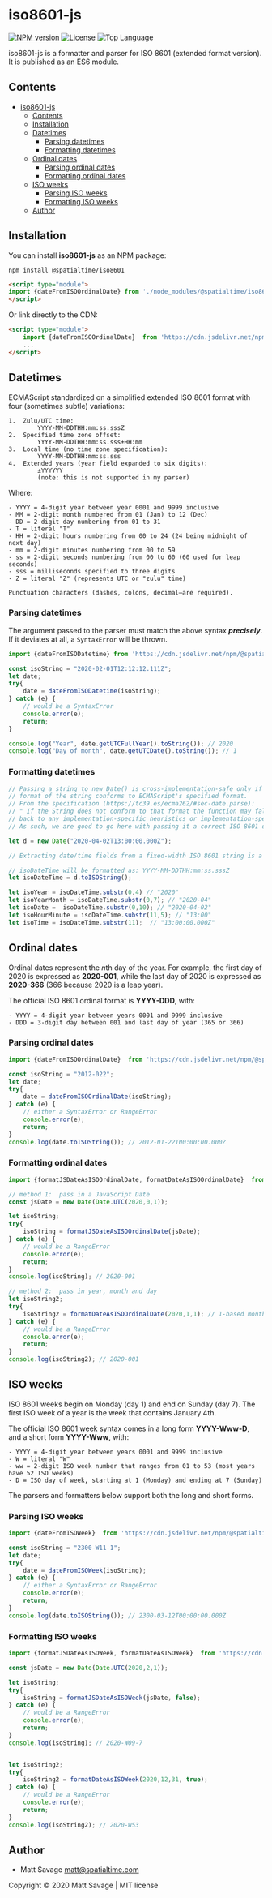 # iso8601-js

[![NPM version][npm-image]][npm-url]
[![License][license-image]][license-url]
![Top Language](https://img.shields.io/github/languages/top/spatialtime/iso8601-js?style=flat-square)

iso8601-js is a formatter and parser for ISO 8601 (extended format version).  It is published as an ES6 module.


## Contents

- [iso8601-js](#iso8601-js)
  - [Contents](#contents)
  - [Installation](#installation)
  - [Datetimes](#datetimes)
    - [Parsing datetimes](#parsing-datetimes)
    - [Formatting datetimes](#formatting-datetimes)
  - [Ordinal dates](#ordinal-dates)
    - [Parsing ordinal dates](#parsing-ordinal-dates)
    - [Formatting ordinal dates](#formatting-ordinal-dates)
  - [ISO weeks](#iso-weeks)
    - [Parsing ISO weeks](#parsing-iso-weeks)
    - [Formatting ISO weeks](#formatting-iso-weeks)
  - [Author](#author)

## Installation

You can install **iso8601-js** as an NPM package:

```shell
npm install @spatialtime/iso8601
```
```html
<script type="module">
import {dateFromISOOrdinalDate} from './node_modules/@spatialtime/iso8601/iso8601.mjs';
</script>
```

Or link directly to the CDN:

```html
<script type="module">
    import {dateFromISOOrdinalDate}  from 'https://cdn.jsdelivr.net/npm/@spatialtime/iso8601@latest/iso8601.mjs';
    ...
</script>
```

## Datetimes

ECMAScript standardized on a simplified extended ISO 8601 format with four (sometimes subtle) variations:

    1.  Zulu/UTC time:
            YYYY-MM-DDTHH:mm:ss.sssZ
    2.  Specified time zone offset:
            YYYY-MM-DDTHH:mm:ss.sss±HH:mm
    3.  Local time (no time zone specification):
            YYYY-MM-DDTHH:mm:ss.sss
    4.  Extended years (year field expanded to six digits):
            ±YYYYYY
            (note: this is not supported in my parser)

Where:

    - YYYY = 4-digit year between year 0001 and 9999 inclusive
    - MM = 2-digit month numbered from 01 (Jan) to 12 (Dec)
    - DD = 2-digit day numbering from 01 to 31
    - T = literal "T"
    - HH = 2-digit hours numbering from 00 to 24 (24 being midnight of next day)
    - mm = 2-digit minutes numbering from 00 to 59
    - ss = 2-digit seconds numbering from 00 to 60 (60 used for leap seconds)
    - sss = milliseconds specified to three digits
    - Z = literal "Z" (represents UTC or "zulu" time)

    Punctuation characters (dashes, colons, decimal—are required).


### Parsing datetimes

The argument passed to the parser must match the above syntax ***precisely***.  If it deviates at all, a `SyntaxError` will be thrown.

```javascript
import {dateFromISODatetime} from 'https://cdn.jsdelivr.net/npm/@spatialtime/iso8601@latest/iso8601.mjs';

const isoString = "2020-02-01T12:12:12.111Z";
let date;
try{
    date = dateFromISODatetime(isoString);
} catch (e) {
    // would be a SyntaxError
    console.error(e); 
    return;
}

console.log("Year", date.getUTCFullYear().toString()); // 2020
console.log("Day of month", date.getUTCDate().toString()); // 1
```

### Formatting datetimes


```javascript
// Passing a string to new Date() is cross-implementation-safe only if the 
// format of the string conforms to ECMAScript's specified format.
// From the specification (https://tc39.es/ecma262/#sec-date.parse):
// " If the String does not conform to that format the function may fall 
// back to any implementation-specific heuristics or implementation-specific date formats. "
// As such, we are good to go here with passing it a correct ISO 8601 date/time string.

let d = new Date("2020-04-02T13:00:00.000Z");

// Extracting date/time fields from a fixed-width ISO 8601 string is a breeze!

// isoDateTime will be formatted as: YYYY-MM-DDTHH:mm:ss.sssZ
let isoDateTime = d.toISOString();

let isoYear = isoDateTime.substr(0,4) // "2020"
let isoYearMonth = isoDateTime.substr(0,7); // "2020-04"
let isoDate =  isoDateTime.substr(0,10); // "2020-04-02"
let isoHourMinute = isoDateTime.substr(11,5); // "13:00"
let isoTime = isoDateTime.substr(11);  // "13:00:00.000Z"
```

## Ordinal dates

Ordinal dates represent the *n*th day of the year.  For example, the first day of 2020 is expressed as **2020-001**, while the last day of 2020 is expressed as **2020-366** (366 because 2020 is a leap year). 

The official ISO 8601 ordinal format is **YYYY-DDD**, with:

    - YYYY = 4-digit year between years 0001 and 9999 inclusive
    - DDD = 3-digit day between 001 and last day of year (365 or 366)


### Parsing ordinal dates

```javascript
import {dateFromISOOrdinalDate}  from 'https://cdn.jsdelivr.net/npm/@spatialtime/iso8601@latest/iso8601.mjs';

const isoString = "2012-022";
let date;
try{
    date = dateFromISOOrdinalDate(isoString); 
} catch (e) {
    // either a SyntaxError or RangeError
    console.error(e); 
    return;
}
console.log(date.toISOString()); // 2012-01-22T00:00:00.000Z
```


### Formatting ordinal dates

```javascript
import {formatJSDateAsISOOrdinalDate, formatDateAsISOOrdinalDate}  from 'https://cdn.jsdelivr.net/npm/@spatialtime/iso8601@latest/iso8601.mjs';

// method 1:  pass in a JavaScript Date 
const jsDate = new Date(Date.UTC(2020,0,1));

let isoString;
try{
    isoString = formatJSDateAsISOOrdinalDate(jsDate); 
} catch (e) {
    // would be a RangeError
    console.error(e); 
    return;
}
console.log(isoString); // 2020-001

// method 2:  pass in year, month and day
let isoString2;
try{
    isoString2 = formatDateAsISOOrdinalDate(2020,1,1); // 1-based months
} catch (e) {
    // would be a RangeError
    console.error(e); 
    return;
}
console.log(isoString2); // 2020-001
```

## ISO weeks

ISO 8601 weeks begin on Monday (day 1) and end on Sunday (day 7).  The first ISO week of a year is the week that contains January 4th.

The official ISO 8601 week syntax comes in a long form **YYYY-Www-D**, and a short form **YYYY-Www**, with:

    - YYYY = 4-digit year between years 0001 and 9999 inclusive
    - W = literal "W"
    - ww = 2-digit ISO week number that ranges from 01 to 53 (most years have 52 ISO weeks)
    - D = ISO day of week, starting at 1 (Monday) and ending at 7 (Sunday)

The parsers and formatters below support both the long and short forms.  

### Parsing ISO weeks

```javascript
import {dateFromISOWeek}  from 'https://cdn.jsdelivr.net/npm/@spatialtime/iso8601@latest/iso8601.mjs';

const isoString = "2300-W11-1";
let date;
try{
    date = dateFromISOWeek(isoString); 
} catch (e) {
    // either a SyntaxError or RangeError
    console.error(e); 
    return;
}
console.log(date.toISOString()); // 2300-03-12T00:00:00.000Z
```

### Formatting ISO weeks

```javascript
import {formatJSDateAsISOWeek, formatDateAsISOWeek}  from 'https://cdn.jsdelivr.net/npm/@spatialtime/iso8601@latest/iso8601.mjs';

const jsDate = new Date(Date.UTC(2020,2,1));

let isoString;
try{
    isoString = formatJSDateAsISOWeek(jsDate, false); 
} catch (e) {
    // would be a RangeError
    console.error(e); 
    return;
}
console.log(isoString); // 2020-W09-7


let isoString2;
try{
    isoString2 = formatDateAsISOWeek(2020,12,31, true); 
} catch (e) {
    // would be a RangeError
    console.error(e); 
    return;
}
console.log(isoString2); // 2020-W53
```

## Author

* Matt Savage matt@spatialtime.com 

Copyright © 2020 Matt Savage | MIT license

[npm-image]: https://img.shields.io/npm/v/@spatialtime/iso8601?style=flat-square
[npm-url]: https://www.npmjs.com/package/@spatialtime/iso8601
[license-image]: https://img.shields.io/:license-mit-blue.svg?style=flat-square
[license-url]: LICENSE
